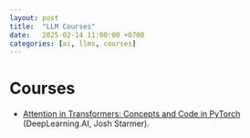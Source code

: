 ```yaml
---
layout: post
title:  "LLM Courses"
date:   2025-02-14 11:00:00 +0700
categories: [ai, llms, courses]
---
```

# Courses
- [Attention in Transformers: Concepts and Code in PyTorch](https://learn.deeplearning.ai/courses/attention-in-transformers-concepts-and-code-in-pytorch/lesson/han2t/introduction) (DeepLearning.AI, Josh Starmer).
